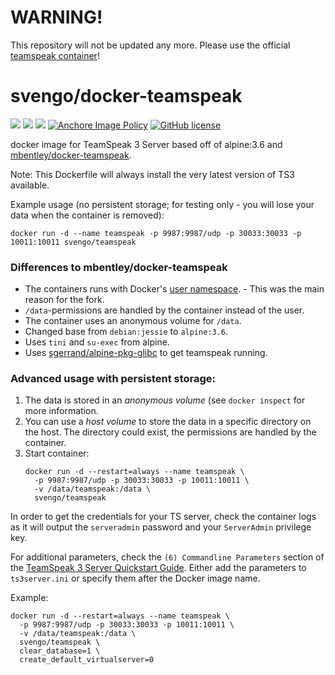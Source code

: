 # WARNING!
This repository will not be updated any more. Please use the official [teamspeak container](https://hub.docker.com/_/teamspeak/)!





svengo/docker-teamspeak
==================

[![](https://images.microbadger.com/badges/image/svengo/teamspeak.svg)](https://microbadger.com/images/svengo/teamspeak "Get your own image badge on microbadger.com")
[![](https://images.microbadger.com/badges/version/svengo/teamspeak.svg)](https://microbadger.com/images/svengo/teamspeak "Get your own version badge on microbadger.com")
[![](https://images.microbadger.com/badges/commit/svengo/teamspeak.svg)](https://microbadger.com/images/svengo/teamspeak "Get your own commit badge on microbadger.com")
[![Anchore Image Policy](https://anchore.io/service/badges/policy/dbfa4576ad2c006fc8413ac70c397b1b6588e4ee691d492685f0d6b23cdc9b2d?registry=dockerhub&repository=svengo/teamspeak&tag=3.0.13.8)](https://anchore.io)
[![GitHub license](https://img.shields.io/github/license/svengo/docker-teamspeak.svg)](https://github.com/svengo/docker-teamspeak/blob/master/LICENSE)

docker image for TeamSpeak 3 Server
based off of alpine:3.6 and [mbentley/docker-teamspeak](https://github.com/mbentley/docker-teamspeak).

Note: This Dockerfile will always install the very latest version of TS3 available.

Example usage (no persistent storage; for testing only - you will lose your data when the container is removed):

`docker run -d --name teamspeak -p 9987:9987/udp -p 30033:30033 -p 10011:10011 svengo/teamspeak`

### Differences to mbentley/docker-teamspeak

 - The containers runs with Docker's [user namespace](https://docs.docker.com/engine/security/userns-remap/).  - This was the main reason for the fork.
 - ``/data``-permissions are handled by the container instead of the user.
 - The container uses an anonymous volume for ``/data``.
 - Changed base from ``debian:jessie`` to ``alpine:3.6``.
 - Uses ``tini`` and ``su-exec`` from alpine.
 - Uses [sgerrand/alpine-pkg-glibc](https://github.com/sgerrand/alpine-pkg-glibc) to get teamspeak running.

### Advanced usage with persistent storage:

1. The data is stored in an *anonymous volume* (see ``docker inspect`` for more information. 
2. You can use a *host volume* to store the data in a specific directory on the host. The directory could exist, the permissions are handled by the container.
3.  Start container:
    ```
    docker run -d --restart=always --name teamspeak \
      -p 9987:9987/udp -p 30033:30033 -p 10011:10011 \
      -v /data/teamspeak:/data \
      svengo/teamspeak
    ```

In order to get the credentials for your TS server, check the container logs as it will output the `serveradmin` password and your `ServerAdmin` privilege key.

For additional parameters, check the `(6) Commandline Parameters` section of the [TeamSpeak 3 Server Quickstart Guide](http://media.teamspeak.com/ts3_literature/TeamSpeak%203%20Server%20Quick%20Start.txt).  Either add the parameters to `ts3server.ini` or specify them after the Docker image name.

Example:
```
docker run -d --restart=always --name teamspeak \
  -p 9987:9987/udp -p 30033:30033 -p 10011:10011 \
  -v /data/teamspeak:/data \
  svengo/teamspeak \
  clear_database=1 \
  create_default_virtualserver=0
```
